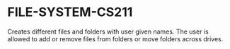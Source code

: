 # FILE-SYSTEM-CS211
Creates different files and folders with user given names. The user is allowed to add or remove files from folders  or move folders across drives.
